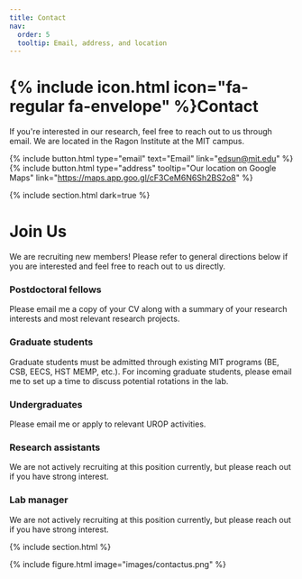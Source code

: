 ```yaml
---
title: Contact
nav:
  order: 5
  tooltip: Email, address, and location
---
```


# {% include icon.html icon="fa-regular fa-envelope" %}Contact

If you're interested in our research, feel free to reach out to us through email. We are located in the Ragon Institute at the MIT campus.

{%
  include button.html
  type="email"
  text="Email"
  link="edsun@mit.edu"
%}
{%
  include button.html
  type="address"
  tooltip="Our location on Google Maps"
  link="https://maps.app.goo.gl/cF3CeM6N6Sh2BS2o8"
%}

{% include section.html dark=true %}

# Join Us

We are recruiting new members! Please refer to general directions below if you are interested and feel free to reach out to us directly.

### Postdoctoral fellows

Please email me a copy of your CV along with a summary of your research interests and most relevant research projects.

### Graduate students

Graduate students must be admitted through existing MIT programs (BE, CSB, EECS, HST MEMP, etc.). For incoming graduate students, please email me to set up a time to discuss potential rotations in the lab.

### Undergraduates

Please email me or apply to relevant UROP activities.

### Research assistants

We are not actively recruiting at this position currently, but please reach out if you have strong interest.

### Lab manager

We are not actively recruiting at this position currently, but please reach out if you have strong interest.

{% include section.html %}

{%
  include figure.html
  image="images/contactus.png"
%}
